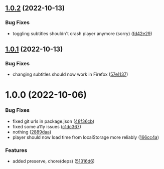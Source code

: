 ## [1.0.2](https://github.com/DuCanhGH/react-tuby/compare/v1.0.1...v1.0.2) (2022-10-13)


### Bug Fixes

* toggling subtitles shouldn't crash player anymore (sorry) ([fd42e29](https://github.com/DuCanhGH/react-tuby/commit/fd42e29a54ce9e0506717b009e496f97c73c78c2))

## [1.0.1](https://github.com/DuCanhGH/react-tuby/compare/v1.0.0...v1.0.1) (2022-10-13)


### Bug Fixes

* changing subtitles should now work in Firefox ([57e1137](https://github.com/DuCanhGH/react-tuby/commit/57e1137ff817a2a05f43849ee55ddf80e40c852e))

# 1.0.0 (2022-10-06)

### Bug Fixes

- fixed git urls in package.json ([48f36cb](https://github.com/DuCanhGH/react-tuby/commit/48f36cb7774af6f8d5668e5d224eafb4e2dde5c3))
- fixed some a11y issues ([c1dc367](https://github.com/DuCanhGH/react-tuby/commit/c1dc367138e8d43d551673054654828facc87eef))
- nothing ([2889daa](https://github.com/DuCanhGH/react-tuby/commit/2889daaa7d0a105de14eab83f2d1584209255dc3))
- player should now load time from localStorage more reliably ([166cc4a](https://github.com/DuCanhGH/react-tuby/commit/166cc4a7be79e68adfa9fc06f883e7cd7fc4a03f))

### Features

- added preserve, chore(deps) ([51316d6](https://github.com/DuCanhGH/react-tuby/commit/51316d60f372169b66d8a0740028a26f2e5b8bc8))
